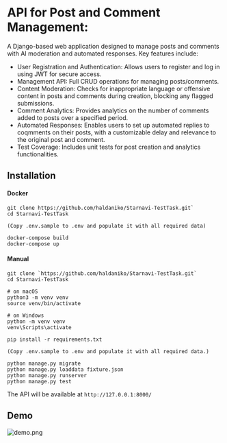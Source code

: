 # API for Post and Comment Management:

A Django-based web application designed to manage posts and comments with AI moderation and automated responses. Key features include:

- User Registration and Authentication: Allows users to register and log in using JWT for secure access.
- Management API: Full CRUD operations for managing posts/comments.
- Content Moderation: Checks for inappropriate language or offensive content in posts and comments during creation, blocking any flagged submissions.
- Comment Analytics: Provides analytics on the number of comments added to posts over a specified period.
- Automated Responses: Enables users to set up automated replies to coqmments on their posts, with a customizable delay and relevance to the original post and comment.
- Test Coverage: Includes unit tests for post creation and analytics functionalities.

## Installation
#### Docker 
```
git clone https://github.com/haldaniko/Starnavi-TestTask.git`
cd Starnavi-TestTask

(Copy .env.sample to .env and populate it with all required data)

docker-compose build
docker-compose up
```
#### Manual
```
git clone `https://github.com/haldaniko/Starnavi-TestTask.git`
cd Starnavi-TestTask

# on macOS
python3 -m venv venv
source venv/bin/activate

# on Windows
python -m venv venv
venv\Scripts\activate

pip install -r requirements.txt

(Copy .env.sample to .env and populate it with all required data.)

python manage.py migrate
python manage.py loaddata fixture.json
python manage.py runserver
python manage.py test
```

The API will be available at `http://127.0.0.1:8000/`

## Demo
![demo.png](demo.png)
